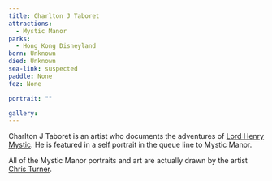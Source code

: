```yaml
---
title: Charlton J Taboret
attractions: 
  - Mystic Manor
parks:
  - Hong Kong Disneyland 
born: Unknown
died: Unknown
sea-link: suspected
paddle: None
fez: None

portrait: ""

gallery:
---
```


Charlton J Taboret is an artist who documents the adventures of [Lord Henry Mystic](/members/lord-henry-mystic). He is featured in a self portrait in the queue line to Mystic Manor.

All of the Mystic Manor portraits and art are actually drawn by the artist [Chris Turner](http://christurnerart.com/concept-art-1).